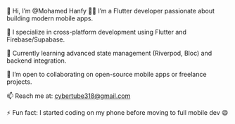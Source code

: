 👋 Hi, I’m @Mohamed Hanfy
👨‍💻 I’m a Flutter developer passionate about building modern mobile apps.

📱 I specialize in cross-platform development using Flutter and Firebase/Supabase.

🌱 Currently learning advanced state management (Riverpod, Bloc) and backend integration.

🤝 I’m open to collaborating on open-source mobile apps or freelance projects.

📫 Reach me at: cybertube318@gmail.com

⚡ Fun fact: I started coding on my phone before moving to full mobile dev 😄
